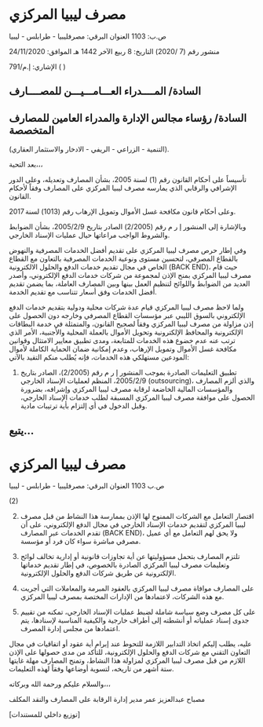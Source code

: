 # مصرف ليبيا المركزي

ص.ب: 1103 العنوان البرقي: مصرفليبيا - طرابلس - ليبيا

منشور رقم (7 /2020)
التاريخ: 8 ربيع الآخر 1442 هـ
الموافق: 24/11/2020

الإشاري: إ.م/791 (        )

## السادة/ المــــدراء العـــامـــيـــن للمصــــارف
## السادة/ رؤساء مجالس الإدارة والمدراء العامين للمصارف المتخصصة
(التنمية - الزراعي - الريفي - الادخار والاستثمار العقاري).

بعد التحية،،،

تأسيساً على أحكام القانون رقم (1) لسنة 2005، بشأن المصارف وتعديله، وعلى الدور الإشرافي والرقابي الذي يمارسه مصرف ليبيا المركزي على المصارف وفقاً لأحكام القانون.

وعلى أحكام قانون مكافحة غسل الأموال وتمويل الإرهاب رقم (1013) لسنة 2017.

وبالإشارة إلى المنشور إ ر م رقم (2/2005) الصادر بتاريخ 2005/2/9، بشأن الضوابط والشروط الواجب مراعاتها حيال عمليات الإسناد الخارجي.

وفي إطار حرص مصرف ليبيا المركزي على تقديم أفضل الخدمات المصرفية والنهوض بالقطاع المصرفي، لتحسين مستوى ونوعية الخدمات المصرفية بالتعاون مع القطاع الخاص في مجال تقديم خدمات الدفع والحلول الالكترونية (BACK END)، حيث قام مصرف ليبيا المركزي بمنح الإذن لمجموعة من شركات خدمات الدفع الإلكتروني، وأصدر العديد من الضوابط واللوائح لتنظيم العمل بينها وبين المصارف العاملة، بما يضمن تقديم أفضل الخدمات وفق أسعار تتناسب مع تقديم الخدمة.

ولما لاحظ مصرف ليبيا المركزي قيام عدة شركات محلية ودولية بتقديم خدمات الدفع الإلكتروني بالسوق الليبي عبر مؤسسات القطاع المصرفي وخارجه دون الحصول على إذن مزاولة من مصرف ليبيا المركزي وفقاً لصحيح القانون، والمتمثلة في خدمة البطاقات الإلكترونية والمحافظ الإلكترونية وتحويل الأموال بالعملة المحلية والأجنبية، الأمر الذي ترتب عنه عدم خضوع هذه الخدمات للمتابعة، ومدى تطبيق معايير الامتثال وقوانين مكافحة غسل الأموال وتمويل الإرهاب، وعدم إمكانية ضمان الحماية الكاملة لأموال المودعين مستهلكي هذه الخدمات، فإنه يُطلب منكم التقيد بالآتي:

1. تطبيق التعليمات الصادرة بموجب المنشور إ ر م رقم (2/2005)، الصادر بتاريخ 2005/2/9، المنظم لعمليات الإسناد الخارجي (outsourcing)، والذي ألزم المصارف والمؤسسات المالية الخاضعة لرقابة مصرف ليبيا المركزي وإشرافه، بضرورة الحصول على موافقة مصرف ليبيا المركزي المسبقة لطلب خدمات الإسناد الخارجي، وقبل الدخول في أي إلتزام بأية ترتيبات مادية.

يتبع...
---
# مصرف ليبيا المركزي

ص.ب 1103 العنوان البرقي: مصرفليبيا - طرابلس - ليبيا

(2)

2. اقتصار التعامل مع الشركات الممنوح لها الإذن بممارسة هذا النشاط من قبل مصرف ليبيا المركزي لتقديم خدمات الإسناد الخارجي في مجال الدفع الإلكتروني، على أن تقدم الخدمات عبر المصارف (BACK END)، ولا يحق لهم التعامل مع أي عميل مصرفي مباشرة سواء كان فرد أو مؤسسة.

3. تلتزم المصارف بتحمل مسؤوليتها عن أية تجاوزات قانونية أو إدارية تخالف لوائح وتعليمات مصرف ليبيا المركزي الصادرة بالخصوص، في إطار تقديم خدماتها الإلكترونية عن طريق شركات الدفع والحلول الإلكترونية.

4. على المصارف موافاة مصرف ليبيا المركزي بالعقود المبرمة والمعاملات التي أجريت مع هذه الشركات، لاعتمادها من الإدارات المختصة بمصرف ليبيا المركزي.

5. على كل مصرف وضع سياسة شاملة لضبط عمليات الإسناد الخارجي، تمكنه من تقييم جدوى إسناد عملياته أو أنشطته إلى أطراف خارجية والكيفية المناسبة لإسنادها، يتم اعتمادها من مجلس إدارة المصرف.

عليه، يطلب إليكم اتخاذ التدابير اللازمة للتحوط عند إبرام أية عقود أو اتفاقيات في مجال التعاون التقني مع شركات الدفع والحلول الإلكترونية، للتأكد من مدى حصولها على الإذن اللازم من قبل مصرف ليبيا المركزي لمزاولة هذا النشاط، وتمنح المصارف مهلة غايتها ستة أشهر من تاريخه، لتسوية أوضاعها وفقاً لهذه التعليمات.

والسلام عليكم ورحمة الله وبركاته،،،

مصباح عبدالعزيز عمر
مدير إدارة الرقابة على المصارف والنقد المكلف

[توزيع داخلي للمستندات]